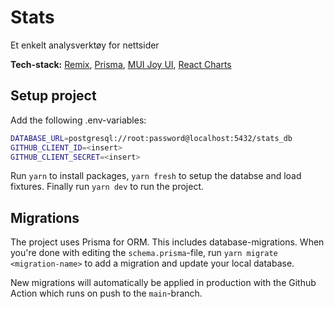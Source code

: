 # Stats

Et enkelt analysverktøy for nettsider

**Tech-stack:** [Remix](https://remix.run/), [Prisma](https://www.prisma.io/), [MUI Joy UI](https://mui.com/joy-ui/getting-started/overview/), [React Charts](https://react-charts.tanstack.com/)

## Setup project

Add the following .env-variables:

```bash
DATABASE_URL=postgresql://root:password@localhost:5432/stats_db
GITHUB_CLIENT_ID=<insert>
GITHUB_CLIENT_SECRET=<insert>
```

Run `yarn` to install packages, `yarn fresh` to setup the databse and load fixtures. Finally run `yarn dev` to run the project.

## Migrations

The project uses Prisma for ORM. This includes database-migrations. When you're done with editing the `schema.prisma`-file, run `yarn migrate <migration-name>` to add a migration and update your local database.

New migrations will automatically be applied in production with the Github Action which runs on push to the `main`-branch.
